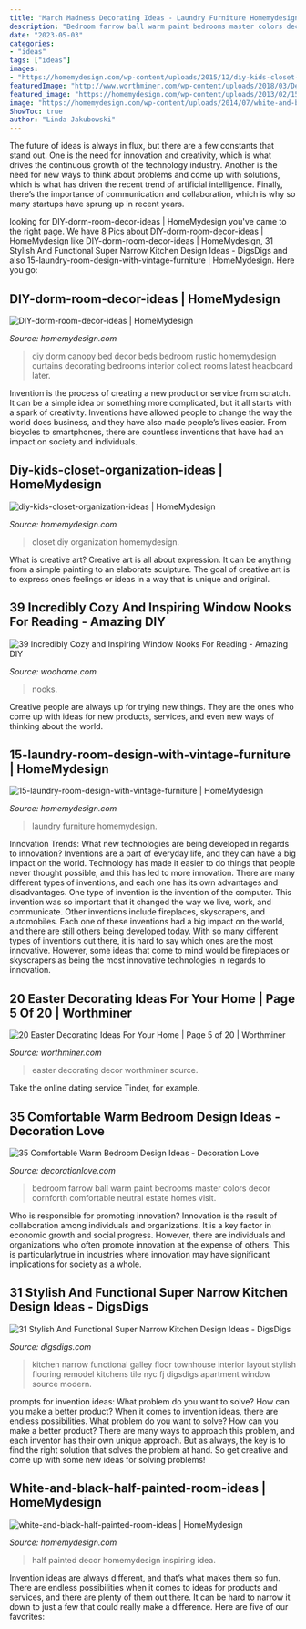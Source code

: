 ```yaml
---
title: "March Madness Decorating Ideas - Laundry Furniture Homemydesign"
description: "Bedroom farrow ball warm paint bedrooms master colors decor cornforth comfortable neutral estate homes visit"
date: "2023-05-03"
categories:
- "ideas"
tags: ["ideas"]
images:
- "https://homemydesign.com/wp-content/uploads/2015/12/diy-kids-closet-organization-ideas.jpg"
featuredImage: "http://www.worthminer.com/wp-content/uploads/2018/03/Decor-5.jpg"
featured_image: "https://homemydesign.com/wp-content/uploads/2013/02/15-laundry-room-design-with-vintage-furniture.jpg"
image: "https://homemydesign.com/wp-content/uploads/2014/07/white-and-black-half-painted-room-ideas.jpg"
ShowToc: true
author: "Linda Jakubowski"
---
```



The future of ideas is always in flux, but there are a few constants that stand out. One is the need for innovation and creativity, which is what drives the continuous growth of the technology industry. Another is the need for new ways to think about problems and come up with solutions, which is what has driven the recent trend of artificial intelligence. Finally, there’s the importance of communication and collaboration, which is why so many startups have sprung up in recent years.

	

		
looking for DIY-dorm-room-decor-ideas | HomeMydesign you've came to the right page. We have 8 Pics about DIY-dorm-room-decor-ideas | HomeMydesign like DIY-dorm-room-decor-ideas | HomeMydesign, 31 Stylish And Functional Super Narrow Kitchen Design Ideas - DigsDigs and also 15-laundry-room-design-with-vintage-furniture | HomeMydesign. Here you go:
		
    
## DIY-dorm-room-decor-ideas | HomeMydesign

<img loading=lazy src="https://homemydesign.com/wp-content/uploads/2015/03/DIY-dorm-room-decor-ideas.jpg" onerror="this.onerror=null;this.src='https://tse2.mm.bing.net/th?id=OIP.mgWVm2yfsVedJ5KkyFV-5gHaJ4&amp;pid=15.1';" alt="DIY-dorm-room-decor-ideas | HomeMydesign">

_Source: homemydesign.com_

>diy dorm canopy bed decor beds bedroom rustic homemydesign curtains decorating bedrooms interior collect rooms latest headboard later. 

	

Invention is the process of creating a new product or service from scratch. It can be a simple idea or something more complicated, but it all starts with a spark of creativity. Inventions have allowed people to change the way the world does business, and they have also made people’s lives easier. From bicycles to smartphones, there are countless inventions that have had an impact on society and individuals.

    
## Diy-kids-closet-organization-ideas | HomeMydesign

<img loading=lazy src="https://homemydesign.com/wp-content/uploads/2015/12/diy-kids-closet-organization-ideas.jpg" onerror="this.onerror=null;this.src='https://tse4.mm.bing.net/th?id=OIP.yYpspr1RetT4Sd-WcwkpkAHaLH&amp;pid=15.1';" alt="diy-kids-closet-organization-ideas | HomeMydesign">

_Source: homemydesign.com_

>closet diy organization homemydesign. 

	

What is creative art?
Creative art is all about expression. It can be anything from a simple painting to an elaborate sculpture. The goal of creative art is to express one’s feelings or ideas in a way that is unique and original.

    
## 39 Incredibly Cozy And Inspiring Window Nooks For Reading - Amazing DIY

<img loading=lazy src="https://www.woohome.com/wp-content/uploads/2013/10/Inspiring-Window-Reading-Nook-20.jpg" onerror="this.onerror=null;this.src='https://tse1.mm.bing.net/th?id=OIP.CBXTc2XpnrEMKkF3laQtxAHaKN&amp;pid=15.1';" alt="39 Incredibly Cozy and Inspiring Window Nooks For Reading - Amazing DIY">

_Source: woohome.com_

>nooks. 

	

Creative people are always up for trying new things. They are the ones who come up with ideas for new products, services, and even new ways of thinking about the world.

    
## 15-laundry-room-design-with-vintage-furniture | HomeMydesign

<img loading=lazy src="https://homemydesign.com/wp-content/uploads/2013/02/15-laundry-room-design-with-vintage-furniture.jpg" onerror="this.onerror=null;this.src='https://tse2.mm.bing.net/th?id=OIP.2GiR4-DKOs-y2HNhh3JhigHaK7&amp;pid=15.1';" alt="15-laundry-room-design-with-vintage-furniture | HomeMydesign">

_Source: homemydesign.com_

>laundry furniture homemydesign. 

	

Innovation Trends: What new technologies are being developed in regards to innovation?
Inventions are a part of everyday life, and they can have a big impact on the world. Technology has made it easier to do things that people never thought possible, and this has led to more innovation. There are many different types of inventions, and each one has its own advantages and disadvantages. One type of invention is the invention of the computer. This invention was so important that it changed the way we live, work, and communicate. Other inventions include fireplaces, skyscrapers, and automobiles. Each one of these inventions had a big impact on the world, and there are still others being developed today. With so many different types of inventions out there, it is hard to say which ones are the most innovative. However, some ideas that come to mind would be fireplaces or skyscrapers as being the most innovative technologies in regards to innovation.

    
## 20 Easter Decorating Ideas For Your Home | Page 5 Of 20 | Worthminer

<img loading=lazy src="http://www.worthminer.com/wp-content/uploads/2018/03/Decor-5.jpg" onerror="this.onerror=null;this.src='https://tse2.mm.bing.net/th?id=OIP.s90mCo2FFpagRhosj8WIfgHaJ4&amp;pid=15.1';" alt="20 Easter Decorating Ideas For Your Home | Page 5 of 20 | Worthminer">

_Source: worthminer.com_

>easter decorating decor worthminer source. 

	

Take the online dating service Tinder, for example.

    
## 35 Comfortable Warm Bedroom Design Ideas - Decoration Love

<img loading=lazy src="http://www.decorationlove.com/wp-content/uploads/2016/07/Farrow-and-Ball-Paint-Colors-Bedroom.jpg" onerror="this.onerror=null;this.src='https://tse3.mm.bing.net/th?id=OIP.Hz_y1dTU22HlP0HQRqN4PQHaLJ&amp;pid=15.1';" alt="35 Comfortable Warm Bedroom Design Ideas - Decoration Love">

_Source: decorationlove.com_

>bedroom farrow ball warm paint bedrooms master colors decor cornforth comfortable neutral estate homes visit. 

	

Who is responsible for promoting innovation?
Innovation is the result of collaboration among individuals and organizations. It is a key factor in economic growth and social progress. However, there are individuals and organizations who often promote innovation at the expense of others. This is particularlytrue in industries where innovation may have significant implications for society as a whole.

    
## 31 Stylish And Functional Super Narrow Kitchen Design Ideas - DigsDigs

<img loading=lazy src="http://www.digsdigs.com/photos/stylish-and-functional-narrow-kitchen-design-ideas-6-554x829.jpg" onerror="this.onerror=null;this.src='https://tse4.mm.bing.net/th?id=OIP.SAMwDRwEB4KCSn6mR7u7cQHaLF&amp;pid=15.1';" alt="31 Stylish And Functional Super Narrow Kitchen Design Ideas - DigsDigs">

_Source: digsdigs.com_

>kitchen narrow functional galley floor townhouse interior layout stylish flooring remodel kitchens tile nyc fj digsdigs apartment window source modern. 

	

prompts for invention ideas: What problem do you want to solve? How can you make a better product?
When it comes to invention ideas, there are endless possibilities. What problem do you want to solve? How can you make a better product? There are many ways to approach this problem, and each inventor has their own unique approach. But as always, the key is to find the right solution that solves the problem at hand. So get creative and come up with some new ideas for solving problems!

    
## White-and-black-half-painted-room-ideas | HomeMydesign

<img loading=lazy src="https://homemydesign.com/wp-content/uploads/2014/07/white-and-black-half-painted-room-ideas.jpg" onerror="this.onerror=null;this.src='https://tse1.mm.bing.net/th?id=OIP.zt4DWgszfu2zGkyGymUQ1QHaJB&amp;pid=15.1';" alt="white-and-black-half-painted-room-ideas | HomeMydesign">

_Source: homemydesign.com_

>half painted decor homemydesign inspiring idea. 

	

Invention ideas are always different, and that’s what makes them so fun. There are endless possibilities when it comes to ideas for products and services, and there are plenty of them out there. It can be hard to narrow it down to just a few that could really make a difference. Here are five of our favorites: 

